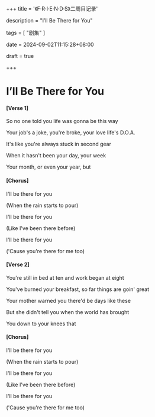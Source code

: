 +++
title = '《F·R·I·E·N·D·S》二周目记录'

description = "I’ll Be There for You"

tags = [ "剧集" ]

date = 2024-09-02T11:15:28+08:00

draft = true

+++

# I’ll Be There for You

#### [Verse 1]

So no one told you life was gonna be this way

Your job's a joke, you're broke, your love life's D.O.A.

It's like you're always stuck in second gear

When it hasn't been your day, your week

Your month, or even your year, but

#### [Chorus]

I'll be there for you

(When the rain starts to pour)

I'll be there for you

(Like I've been there before)

I'll be there for you

('Cause you're there for me too)

#### [Verse 2]

You're still in bed at ten and work began at eight

You've burned your breakfast, so far things are goin' great

Your mother warned you there'd be days like these

But she didn't tell you when the world has brought

You down to your knees that

#### [Chorus]

I'll be there for you

(When the rain starts to pour)

I'll be there for you

(Like I've been there before)

I'll be there for you

('Cause you're there for me too)
